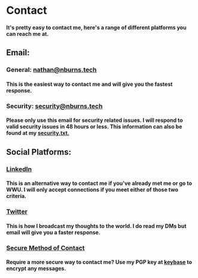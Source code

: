 
# Contact
#### It's pretty easy to contact me, here's a range of different platforms you can reach me at.

## Email:

### General: [nathan@nburns.tech](mailto:nathan@nburns.tech)
#### This is the easiest way to contact me and will give you the fastest response.

### Security: [security@nburns.tech](mailto:security@nburns.tech?Subject=URGENT)
#### Please only use this email for security related issues. I will respond to valid security issues in 48 hours or less. This information can also be found at my [security.txt.](https://nburns.tech/security.txt)

## Social Platforms:

### [LinkedIn](https://www.linkedin.com/in/nathan-burns-3613351b5/)
#### This is an alternative way to contact me if you've already met me or go to WWU. I will only accept connections if you meet either of those two criteria.

### [Twitter](https://twitter.com/AlbinoGazelle)
#### This is how I broadcast my thoughts to the world. I do read my DMs but email will give you a faster response.

### [Secure Method of Contact](https://keybase.io/albino13)
#### Require a more secure way to contact me? Use my PGP key at [keybase](https://keybase.io/albino13) to encrypt any messages. 


